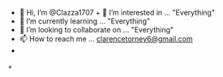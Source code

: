 + 👋 Hi, I’m @Clazza1707                + 👀 I’m interested in ... "Everything"  
+ 🌱 I’m currently learning ... "Everything" 
+ 💞️ I’m looking to collaborate on ... "Everything"
+ 📫 How to reach me ... clarencetorney6@gmail.com 
+
+<!---
+Clazza1707/ Clazza1707 is a ✨ special ✨ repository because its `README.md` (this file) appears on your GitHub profile.
+You can click the Preview link to take a look at your changes.
+--->
